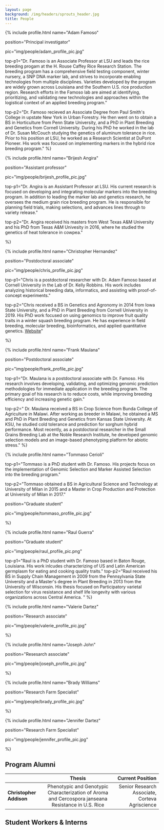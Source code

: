 ```yaml
---
layout: page
background: /img/headers/sprouts_header.jpg
title: People
---
```


{% include profile.html 
name="Adam Famoso" 

position="Principal investigator"

pic="img/people/adam_profile_pic.jpg"

top-p1="Dr. Famoso is an Associate Professor at LSU and leads the rice breeding
progam at the H. Rouse Caffey Rice Research Station. The
breeding program has a comprehensive field testing component, winter nursery,
a SNP DNA marker lab, and strives to incorporate enabling technologies 
from multiple disciplines. Varieties developed by the program are widely grown 
across Louisiana and the Southern U.S. rice production region. Research efforts 
in the Famoso lab are aimed at identifying, 
prioritizing, and validating new technologies and approaches
within the logistical context of an applied breeding program."

top-p2="Dr. Famoso recieved an Associate Degree from Paul Smith's 
College in upstate New York in Urban Forestry. He then went on to obtain
a BS in Horticulture from Penn State University, and a PhD
in Plant Breeding and Genetics from Cornell University. During his PhD he 
worked in the lab of Dr. Susan McCouch studying the genetics of aluminum 
tolerance in rice. Prior to his position at LSU, he worked as a Research Scientist at
DuPont Pioneer. His work was focused on implementing markers in the 
hybrid rice breeding program."
%}


{% include profile.html 
name="Brijesh Angira" 

position="Assistant professor"

pic="img/people/brijesh_profile_pic.jpg"

top-p1="Dr. Angira is an Assistant Professor at LSU.
His current research is focused on developing and
integrating molecular markers into the breeding program.
In addition to leading the marker lab and genetics research, he oversees 
the medium grain rice breeding program. 
He is responsible for planning field trials, making selections, 
and advances lines through to variety release."

top-p2="Dr. Angira received his masters from West Texas A&M University and
his PhD from Texas A&M Univesity in
2016, where he studied the genetics of heat tolerance in cowpea."

%}


{% include profile.html 
name="Christopher Hernandez" 

position="Postdoctoral associate"

pic="img/people/chris_profile_pic.jpg"

top-p1="Chris is a postdoctoral researcher with Dr. Adam Famoso based 
at Cornell University in the Lab of Dr. Kelly Robbins.
His work includes analyzing historical breeding data, informatics, and 
assisting with proof-of-concept experiments."

top-p2="Chris received a BS in Genetics and Agronomy in 2014 from Iowa State University,
and a PhD in Plant Breeding from Cornell University in 2019. His PhD work focused 
on using genomics to improve fruit quality traits in a winter squash breeding 
program. He has experience in field breeding, molecular breeding, bioinformatics, 
and applied quantitative genetics. [Website](https://www.chrishdz.xyz)"

%}

{% include profile.html 
name="Frank Maulana" 

position="Postdoctoral associate"

pic="img/people/frank_profile_pic.jpg"

top-p1="Dr. Maulana is a postdoctoral associate with Dr. Famoso. His research
involves developing, validating, and optimizing genomic prediction methodologies for
immediate application in the breeding program.
The primary goal of his research is to reduce costs, while improving breeding efficiency
and increasing genetic gain."

top-p2="
Dr. Maulana received a BS in Crop Science from Bunda College of Agriculture in Malawi. After
working as breeder in Malawi, he obtained a MS and PhD in Plant Breeding and Genetics 
from Kansas State University. At KSU, he studied cold tolerance and prediction for sorghum hybrid
performance. Most recently, as a postdoctoral researcher in the Small Grains 
Breeding Lab at the Noble Research Institute, he developed genomic selection models
and an image-based phenotyping platform for abiotic stress."
%}

{% include profile.html 
name="Tommaso Cerioli" 

top-p1="Tommaso is a PhD student with Dr. Famoso. His projects focus on the implementation 
of Genomic Selection and Marker Assisted Selection into the breeding program."

top-p2="Tommaso obtained a BS in Agricultural Science and Technology at University of Milan in 2015 
and a Master in Crop Production and Protection at University of Milan in 2017."

position="Graduate student"

pic="img/people/tommaso_profile_pic.jpg"

%}

{% include profile.html 
name="Raul Guerra" 

position="Graduate student"

pic="img/people/raul_profile_pic.png"

top-p1="Raul is a PhD student with Dr. Famoso based in Baton Rouge, Louisiana. His work inlcudes characterizing of US and Latin American germplasm for eating and cooking quality traits."
top-p2="Raul received his BS in Supply Chain Management in 2009 from the Pennsylvania State University and a Master's degree in Plant Breeding in 2013 from the University of Wisconsin. His thesis focused on Participatory varietal selection for virus resistance and shelf life longevity with various organizations across Central America. "
%}

{% include profile.html 
name="Valerie Dartez" 

position="Research associate"

pic="img/people/valerie_profile_pic.jpg"

%}

{% include profile.html 
name="Joseph John" 

position="Resesarch associate"

pic="img/people/joseph_profile_pic.jpg"

%}

{% include profile.html 
name="Brady Williams" 

position="Research Farm Specialist"

pic="img/people/brady_profile_pic.jpg"

%}

{% include profile.html 
name="Jennifer Dartez" 

position="Research Farm Specialist"

pic="img/people/jennifer_profile_pic.jpg"

%}


## Program Alumni

|     | Thesis | Current Position     |
| :------------- | :----------: | -----------: |
|  **Christopher Addison** |Phenotypic and Genotypic Characterization of Aroma and Cercospora janseana Resistance in U.S. Rice | Senior Research Associate, Corteva Agriscience  |

## Student Workers & Interns


